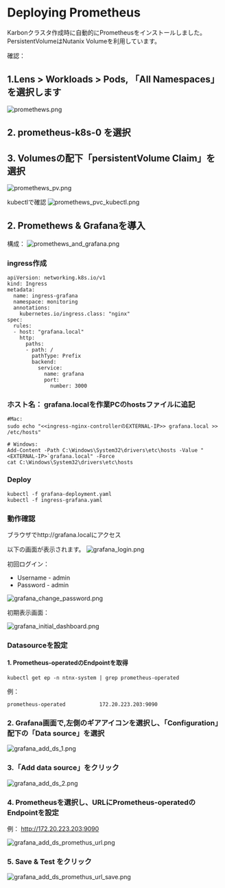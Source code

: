 # Deploying Prometheus

Karbonクラスタ作成時に自動的にPrometheusをインストールしました。
PersistentVolumeはNutanix Volumeを利用しています。

確認：
## 1.Lens > Workloads > Pods, 「All Namespaces」を選択します

![promethews.png](./images/promethews.png)

## 2. prometheus-k8s-0 を選択

## 3. Volumesの配下「persistentVolume Claim」を選択
![promethews_pv.png](./images/promethews_pvc.png)

kubectlで確認
![promethews_pvc_kubectl.png](./images/promethews_pvc_kubectl.png)

## 2. Promethews & Grafanaを導入

構成：
![promethews_and_grafana.png](./images/promethews_and_grafana.png)

### ingress作成
```
apiVersion: networking.k8s.io/v1
kind: Ingress
metadata:
  name: ingress-grafana
  namespace: monitoring
  annotations:
    kubernetes.io/ingress.class: "nginx"
spec:
  rules:
  - host: "grafana.local" 
    http:
      paths:
      - path: /
        pathType: Prefix
        backend:
          service:
            name: grafana
            port:
              number: 3000
```
### ホスト名：  grafana.localを作業PCのhostsファイルに追記

```
#Mac: 
sudo echo "<<ingress-nginx-controllerのEXTERNAL-IP>> grafana.local >> /etc/hosts"

# Windows:
Add-Content -Path C:\Windows\System32\drivers\etc\hosts -Value "<EXTERNAL-IP>`grafana.local" -Force
cat C:\Windows\System32\drivers\etc\hosts
```
### Deploy
```
kubectl -f grafana-deployment.yaml
kubectl -f ingress-grafana.yaml
```
### 動作確認
ブラウザでhttp://grafana.localにアクセス

以下の画面が表示されます。
![grafana_login.png](./images/grafana_login.png)

初回ログイン：
* Username - admin
* Password - admin


![grafana_change_password.png](./images/grafana_change_password.png)

初期表示画面：

![grafana_initial_dashboard.png](./images/grafana_initial_dashboard.png)

### Datasourceを設定

#### 1. Prometheus-operatedのEndpointを取得
```
kubectl get ep -n ntnx-system | grep prometheus-operated
```
例：
```
prometheus-operated           172.20.223.203:9090   
```

### 2. Grafana画面で,左側のギアアイコンを選択し、「Configuration」配下の「Data source」を選択

![grafana_add_ds_1.png](./images/grafana_add_ds_1.png)

### 3.「Add data source」をクリック

![grafana_add_ds_2.png](./images/grafana_add_ds_2.png)

### 4. Prometheusを選択し、URLにPrometheus-operatedのEndpointを設定

例： http://172.20.223.203:9090

![grafana_add_ds_promethus_url.png](./images/grafana_add_ds_promethus_url.png)
### 5. Save & Test をクリック

![grafana_add_ds_promethus_url_save.png](./images/grafana_add_ds_promethus_url_save.png)
